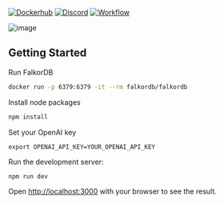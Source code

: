 [![Dockerhub](https://img.shields.io/docker/pulls/falkordb/falkordb?label=Docker)](https://hub.docker.com/r/falkordb/falkordb/)
[![Discord](https://img.shields.io/discord/1146782921294884966?style=flat-square)](https://discord.gg/ErBEqN9E)
[![Workflow](https://github.com/FalkorDB/code-graph/actions/workflows/nextjs.yml/badge.svg?branch=main)](https://github.com/FalkorDB/code-graph/actions/workflows/nextjs.yml)

![image](https://github.com/FalkorDB/code-graph/assets/753206/60f535ed-cf29-44b2-9005-721f11614803)

## Getting Started

Run FalkorDB

```bash
docker run -p 6379:6379 -it --rm falkordb/falkordb
```

Install node packages

```bash
npm install
```

Set your OpenAI key

```
export OPENAI_API_KEY=YOUR_OPENAI_API_KEY
```

Run the development server:

```bash
npm run dev
```

Open [http://localhost:3000](http://localhost:3000) with your browser to see the result.
